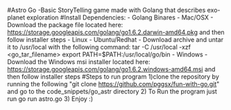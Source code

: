 #Astro Go 
-Basic StoryTelling game made with Golang that describes exo-planet exploration
#Install Dependencies:
	- Golang Binares 
			- Mac/OSX
				- Download the package file located here:
				https://storage.googleapis.com/golang/go1.6.2.darwin-amd64.pkg and then follow
				installer steps 
			- Linux 
				- Ubuntu/Redhat
					- Download archive and untar it to /usr/local with the following command:
					tar -C /usr/local -xzf <go_tar_filename>
					export PATH=$PATH:/usr/local/go/bin
			- Windows 
				- Download the Windows msi installer located here:
					https://storage.googleapis.com/golang/go1.6.2.windows-amd64.msi and then follow 
					installer steps
#Steps to run program
	1)clone the repository by running the following "git clone https://github.com/pggsx/fun-with-go.git" and go to the code_snippets/go_astr
	directory
	2)	To Run the program just run go run astro.go 
	3) Enjoy :)
